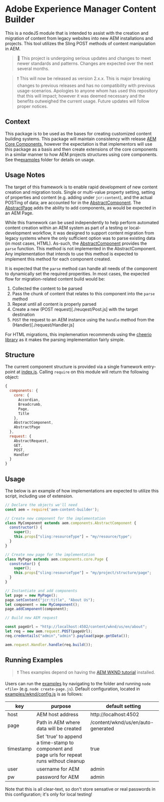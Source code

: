 # Adobe Experience Manager Content Builder

This is a nodeJS module that is intended to assist with the creation and migration
of content from legacy websites into new AEM installations and projects. This tool
utilizes the Sling POST methods of content manipulation in AEM.

> :construction: This project is undergoing serious updates and changes to meet newer standards and patterns. Changes are expected over the next several months. 

> :exclamation: This will now be released as version 2.x.x. This is major breaking changes to previous releases and has no compatibility with previous usage-scenarios. Apologies to anyone whom has used this repository that this will impact; however it was deemed necessary and the benefits outweighed the current usage. Future updates will follow proper notices. 

## Context

This package is to be used as the bases for creating customized content building systems. This package will maintain consistency with release [AEM Core Components](https://github.com/adobe/aem-core-wcm-components), however the expectation is that implementors will use this package as a basis and then create extensions of the core components in a similar manner to how AEM projects structures using core components. See the[examples](examples/) folder for details on usage. 

## Usage Notes

The target of this framework is to enable rapid development of new content creation and migration tools. Single or multi-value property setting, setting of properties and content (e.g. adding under `jcr:content`), and the actual POSTing of data; are accounted for in the [AbstractComponent](./components/AbstractComponent.js). The [AbstractPage](./components/AbstractPage.js) adds the ability to add components, as would be expected in an AEM Page. 

While this framework can be used independently to help perform automated content creation within an AEM system as part of a testing or local-development workflow, it was designed to support content migration from legacy systems where the only sufficient option was to parse existing data (in most cases, HTML). As-such, the [AbstractComponent](./components/AbstractComponent.js) provides the `parse` function. This method is not implemented in the AbstractComponent. Any implementation that intends to use this method is expected to implement this method for each component created. 

It is expected that the `parse` method can handle all needs of the component to dynamically set the required properities. In most cases, the expected flow for migration-related content build would be: 

  1. Collected the content to be parsed
  2. Pass the chunk of content that relates to this component into the `parse` method
  3. Repeat until all content is properly parsed
  4. Create a new (POST request)[./reuqest/Post.js] with the target destination
  5. `POST` the request to an AEM instance using the `handle` method from the (Handler)[./request/Handler.js]

For HTML migrations, this implemenation recommends using the [cheerio library](https://github.com/cheeriojs/cheerio) as it makes the parsing implementation fairly simple.

## Structure

The current component structure is provided via a single framework entry-point at [index.js](./index.js). Calling `require` on this module will return the following object: 

```javascript
{
  components: {
    core: {
      Accordian,
      Breadcrumb,
      Page,
      Title
    },
    AbstractComponent,
    AbstractPage
  }, 
  request: {
    AbstractRequest,
    GET, 
    POST,
    Handler
  }
}
```

## Usage

The below is an example of how implementations are expected to utilize this script, including use of extension.

```javascript
// Declare the objects we'll need
const aem = require('aem-content-builder');

// Create new component for the implementation
class MyComponent extends aem.components.AbstractComponent {
  constructor() {
    super();
    this.props["sling:resourceType"] = "my/resource/type";
  }
}

// Create new page for the implementation
class MyPage extends aem.components.core.Page {
  construtor() {
    super();
    this.props["sling:resourceType"] = "my/project/structure/page";
  }
}

// Instantiate and add components
let page = new MyPage();
page.setContent("jcr:title", "About Us"); 
let component = new MyComponent();
page.addComponent(component);

// Build new AEM request

const pageUrl = "http://localhost:4502/content/wknd/us/en/about";
let req = new aem.request.POST(pageUrl);
req.credentails("admin","admin").payload(page.getData());

aem.request.Handler.handle(req.build());
```

## Running Examples

> :exclamation: Thes examples depend on having the [AEM WKND tutorial](https://github.com/adobe/aem-guides-wknd) installed.

Users can run the [examples](examples/) by navigating to the folder and running `node <file>` (e.g. `node create-page.js`). Default configuration, located in [examples/wknd/config.js](examples/wknd/config.js) is as follows: 

| key | purpose | default setting |
|---|---|---|
| host | AEM host address | http://localhost:4502 |
| page | Path in AEM where data will be created | /content/wknd/us/en/auto-generated |
| timestamp | Set 'true' to append a time-stamp to component and page urls for repeat runs without cleanup | true |
| user | username for AEM | admin |
| pw | password for AEM | admin |

Note that this is all clear-text, so don't store sensative or real passwords in this configuration; it's only for local testing! 
